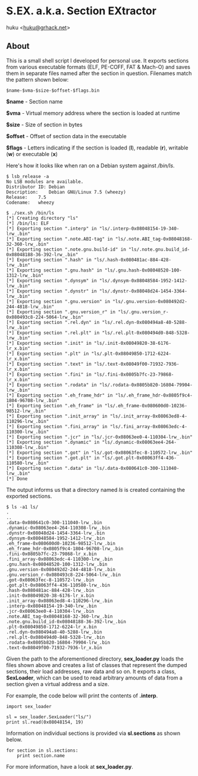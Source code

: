 # S.EX. a.k.a. Section EXtractor

huku &lt;[huku@grhack.net](mailto:huku@grhack.net)&gt;


## About

This is a small shell script I developed for personal use. It exports sections
from various executable formats (ELF, PE-COFF, FAT & Mach-O) and saves them in 
separate files named after the section in question. Filenames match the pattern
shown below:

```
$name-$vma-$size-$offset-$flags.bin
```

**$name** - Section name

**$vma** - Virtual memory address where the section is loaded at runtime

**$size** - Size of section in bytes

**$offset** - Offset of section data in the executable

**$flags** - Letters indicating if the section is loaded (**l**), readable
(**r**), writable (**w**) or executable (**x**)

Here's how it looks like when ran on a Debian system against */bin/ls*.

```
$ lsb_release -a
No LSB modules are available.
Distributor ID: Debian
Description:    Debian GNU/Linux 7.5 (wheezy)
Release:    7.5
Codename:   wheezy

$ ./sex.sh /bin/ls
[*] Creating directory "ls"
[*] /bin/ls: ELF
[*] Exporting section ".interp" in "ls/.interp-0x08048154-19-340-lrw_.bin"
[*] Exporting section ".note.ABI-tag" in "ls/.note.ABI_tag-0x08048168-32-360-lrw_.bin"
[*] Exporting section ".note.gnu.build-id" in "ls/.note.gnu.build_id-0x08048188-36-392-lrw_.bin"
[*] Exporting section ".hash" in "ls/.hash-0x080481ac-884-428-lrw_.bin"
[*] Exporting section ".gnu.hash" in "ls/.gnu.hash-0x08048520-100-1312-lrw_.bin"
[*] Exporting section ".dynsym" in "ls/.dynsym-0x08048584-1952-1412-lrw_.bin"
[*] Exporting section ".dynstr" in "ls/.dynstr-0x08048d24-1454-3364-lrw_.bin"
[*] Exporting section ".gnu.version" in "ls/.gnu.version-0x080492d2-244-4818-lrw_.bin"
[*] Exporting section ".gnu.version_r" in "ls/.gnu.version_r-0x080493c8-224-5064-lrw_.bin"
[*] Exporting section ".rel.dyn" in "ls/.rel.dyn-0x080494a8-40-5288-lrw_.bin"
[*] Exporting section ".rel.plt" in "ls/.rel.plt-0x080494d0-848-5328-lrw_.bin"
[*] Exporting section ".init" in "ls/.init-0x08049820-38-6176-lr_x.bin"
[*] Exporting section ".plt" in "ls/.plt-0x08049850-1712-6224-lr_x.bin"
[*] Exporting section ".text" in "ls/.text-0x08049f00-71932-7936-lr_x.bin"
[*] Exporting section ".fini" in "ls/.fini-0x0805b7fc-23-79868-lr_x.bin"
[*] Exporting section ".rodata" in "ls/.rodata-0x0805b820-16804-79904-lrw_.bin"
[*] Exporting section ".eh_frame_hdr" in "ls/.eh_frame_hdr-0x0805f9c4-1804-96708-lrw_.bin"
[*] Exporting section ".eh_frame" in "ls/.eh_frame-0x080600d0-10236-98512-lrw_.bin"
[*] Exporting section ".init_array" in "ls/.init_array-0x08063ed8-4-110296-lrw_.bin"
[*] Exporting section ".fini_array" in "ls/.fini_array-0x08063edc-4-110300-lrw_.bin"
[*] Exporting section ".jcr" in "ls/.jcr-0x08063ee0-4-110304-lrw_.bin"
[*] Exporting section ".dynamic" in "ls/.dynamic-0x08063ee4-264-110308-lrw_.bin"
[*] Exporting section ".got" in "ls/.got-0x08063fec-8-110572-lrw_.bin"
[*] Exporting section ".got.plt" in "ls/.got.plt-0x08063ff4-436-110580-lrw_.bin"
[*] Exporting section ".data" in "ls/.data-0x080641c0-300-111040-lrw_.bin"
[*] Done
```

The output informs us that a directory named *ls* is created containing the 
exported sections.

```
$ ls -a1 ls/
.
..
.data-0x080641c0-300-111040-lrw_.bin
.dynamic-0x08063ee4-264-110308-lrw_.bin
.dynstr-0x08048d24-1454-3364-lrw_.bin
.dynsym-0x08048584-1952-1412-lrw_.bin
.eh_frame-0x080600d0-10236-98512-lrw_.bin
.eh_frame_hdr-0x0805f9c4-1804-96708-lrw_.bin
.fini-0x0805b7fc-23-79868-lr_x.bin
.fini_array-0x08063edc-4-110300-lrw_.bin
.gnu.hash-0x08048520-100-1312-lrw_.bin
.gnu.version-0x080492d2-244-4818-lrw_.bin
.gnu.version_r-0x080493c8-224-5064-lrw_.bin
.got-0x08063fec-8-110572-lrw_.bin
.got.plt-0x08063ff4-436-110580-lrw_.bin
.hash-0x080481ac-884-428-lrw_.bin
.init-0x08049820-38-6176-lr_x.bin
.init_array-0x08063ed8-4-110296-lrw_.bin
.interp-0x08048154-19-340-lrw_.bin
.jcr-0x08063ee0-4-110304-lrw_.bin
.note.ABI_tag-0x08048168-32-360-lrw_.bin
.note.gnu.build_id-0x08048188-36-392-lrw_.bin
.plt-0x08049850-1712-6224-lr_x.bin
.rel.dyn-0x080494a8-40-5288-lrw_.bin
.rel.plt-0x080494d0-848-5328-lrw_.bin
.rodata-0x0805b820-16804-79904-lrw_.bin
.text-0x08049f00-71932-7936-lr_x.bin
```

Given the path to the aforementioned directory, **sex_loader.py** loads the
files shown above and creates a list of classes that represent the dumped
sections, their load addresses, raw data and so on. It exports a class,
**SexLoader**, which can be used to read arbitrary amounts of data from a
section given a virtual address and a size.

For example, the code below will print the contents of **.interp**.

```
import sex_loader

sl = sex_loader.SexLoader("ls/")
print sl.read(0x08048154, 19)
```

Information on individual sections is provided via **sl.sections** as shown
below.

```
for section in sl.sections:
    print section.name
```

For more information, have a look at **sex_loader.py**.

